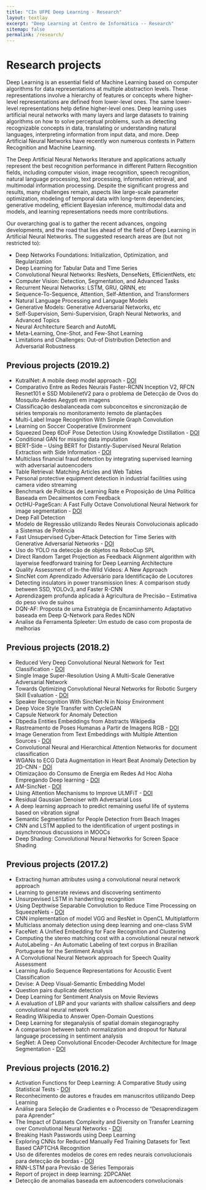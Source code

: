 ```yaml
---
title: "CIn UFPE Deep Learning - Research"
layout: textlay
excerpt: "Deep Learning at Centro de Informática -- Research"
sitemap: false
permalink: /research/
---
```


# Research projects

Deep Learning is an essential field of Machine Learning based on computer algorithms for data representations at multiple abstraction levels. These representations involve a hierarchy of features or concepts where higher-level representations are defined from lower-level ones. The same lower-level representations help define higher-level ones. Deep learning uses artificial neural networks with many layers and large datasets to training algorithms on how to solve perceptual problems, such as detecting recognizable concepts in data, translating or understanding natural languages, interpreting information from input data, and more. Deep Artificial Neural Networks have recently won numerous contests in Pattern Recognition and Machine Learning.

The Deep Artificial Neural Networks literature and applications actually represent the best recognition performance in different Pattern Recognition fields, including computer vision, image recognition, speech recognition, natural language processing, text processing, information retrieval, and multimodal information processing.
Despite the significant progress and results, many challenges remain, aspects like large-scale parameter optimization, modeling of temporal data with long-term dependencies, generative modeling, efficient Bayesian inference, multimodal data and models, and learning representations needs more contributions.

Our overarching goal is to gather the recent advances, ongoing developments, and the road that lies ahead of the field of Deep Learning in Artificial Neural Networks. The suggested research areas are (but not restricted to):
* Deep Networks Foundations: Initialization, Optimization, and Regularization
* Deep Learning for Tabular Data and Time Series
* Convolutional Neural Networks: ResNets, DenseNets, EfficientNets, etc
* Computer Vision: Detection, Segmentation, and Advanced Tasks
* Recurrent Neural Networks: LSTM, GRU, QRNN, etc
* Sequence-To-Sequence, Attention, Self-Attention, and Transformers
* Natural Language Processing and Language Models
* Generative Models: Generative Adversarial Networks, etc
* Self-Supervision, Semi-Supervision, Graph Neural Networks, and Advanced Topics
* Neural Architecture Search and AutoML
* Meta-Learning, One-Shot, and Few-Shot Learning
* Limitations and Challenges: Out-of Distribution Detection and Adversarial Robustness

## Previous projects (2019.2)

* KutralNet: A mobile deep model approach - <a href='https://arxiv.org/abs/2008.06866'>DOI</a>
* Comparativo Entre as Redes Neurais Faster-RCNN Inception V2, RFCN Resnet101 e SSD MobilenetV2 para o problema de Detecção de Ovos do Mosquito Aedes Aegypti em imagens
* Classificação desbalanceada com subconceitos e sincronização de séries temporais no monitoramento ́remoto de plantações
* Multi-Label Image Recognition With Simple Graph Convolution
* Learning on Soccer Cooperative Environment
* Squeezed Deep 6DoF Pose Detection Using Knowledge Distillation - <a href='https://arxiv.org/abs/2003.13586'>DOI</a>
* Conditional GAN for missing data imputation
* BERT-Side – Using BERT for Distantly-Supervised Neural Relation Extraction with Side Information - <a href='https://arxiv.org/abs/2004.14443'>DOI</a>
* Multiclass financial fraud detection by integrating supervised learning with adversarial autoencoders
* Table Retrieval: Matching Articles and Web Tables
* Personal protective equipment detection in industrial facilities using camera video streaming
* Benchmark de Políticas de Learning Rate e Proposição de Uma Política Baseada em Decaimentos com Feedback
* OctHU-PageScan: A Fast Fully Octave Convolutional Neural Network for image segmentation - <a href='https://arxiv.org/abs/2004.01317'>DOI</a>
* Deep Fall Detection
* Modelo de Regressão utilizando Redes Neurais Convolucionais aplicado a Sistemas de Potência
* Fast Unsupervised Cyber-Attack Detection for Time Series with Generative Adversarial Networks - <a href='https://doi.org/10.1109/JIOT.2020.3024800'>DOI</a>
* Uso do YOLO na detecção de objetos na RoboCup SPL
* Direct Random Target Projection as Feedback Alignment algorithm with layerwise feedforward training for Deep Learning Architecture
* Quality Assessment of In-the-Wild Videos: A New Approach
* SincNet com Aprendizado Adversário para Identificação de Locutores
* Detecting insulators in power transmission lines: A comparison study between SSD, YOLOv3, and Faster R-CNN
* Aprendizagem profunda aplicada à Agricultura de Precisão – Estimativa do peso vivo de suínos
* DQN-AF: Proposta de uma Estratégia de Encaminhamento Adaptativo baseada em Deep Q-Network para Redes NDN
* Analise da Ferramenta Spleeter: Um estudo de caso com proposta de melhorias


## Previous projects (2018.2)

* Reduced Very Deep Convolutional Neural Network for Text Classification - <a href='https://doi.org/10.1007/978-3-030-30487-4_16'>DOI</a>
* Single Image Super-Resolution Using A Multi-Scale Generative Adversarial Network
* Towards Optimizing Convolutional Neural Networks for Robotic Surgery Skill Evaluation - <a href='https://doi.org/10.1109/IJCNN.2019.8852341'>DOI</a>
* Speaker Recognition With SincNet-N in Noisy Environment
* Deep Voice Style Transfer with CycleGAN
* Capsule Network for Anomaly Detection
* Dbpedia Entities Embeddings from Abstracts Wikipedia
* Rastreamento de Poses Humanas a Partir de Imagens RGB - <a href='https://10.1007/978-3-030-30493-5_59'>DOI</a>
* Image Generation from Text Embeddings with Multiple Attention Sources - <a href='https://doi.org/10.1007/978-3-030-30493-5_39'>DOI</a>
* Convolutional Neural and Hierarchical Attention Networks for document classification
* WGANs to ECG Data Augmentation in Heart Beat Anomaly Detection by 2D-CNN - <a href='https://doi.org/10.1109/IJCNN.2019.8852242'>DOI</a>
* Otimizaçãoo do Consumo de Energia em Redes Ad Hoc Aloha Empregando Deep learning - <a href='https://doi.org/10.5753/wperformance.2019.6462'>DOI</a>
* AM-SincNet - <a href='https://doi.org/10.1109/IJCNN.2019.8852112'>DOI</a>
* Using Attention Mechanisms to Improve ULMFiT - <a href='https://doi.org/10.1109/IJCNN.2019.8852398'>DOI</a>
* Residual Gaussian Denoiser with Adversarial Loss
* A deep learning approach to predict remaining useful life of systems based on vibration signal
* Semantic Segmentation for People Detection from Beach Images
* CNN and LSTM applied to the identification of urgent postings in asynchronous discussions in MOOCs
* Deep Shading: Convolutional Neural Networks for Screen Space Shading


## Previous projects (2017.2)

* Extracting human attributes using a convolutional neural network approach
* Learning to generate reviews and discovering sentimento
* Unsurpevised LSTM in handwriting recognition
* Using Depthwise Separable Convolution to Reduce Time Processing on SqueezeNets - <a href='https://doi.org/10.1109/IJCNN.2018.8489442'>DOI</a>
* CNN implementation of model VGG and ResNet in OpenCL Multiplatform	
* Multiclass anomaly detection using deep learning and one-class SVM
* FaceNet: A Unified Embedding for Face Recognition and Clustering
* Computing the stereo matching cost with a convolutional neural network
* AutoLabeling - An Automatic Labeling of text corpus in Brazilian Portuguese for the Sentiment Analysis
* A Convolutional Neural Network approach for Speech Quality Assessment	
* Learning Audio Sequence Representations for Acoustic Event Classification
* Devise: A Deep Visual-Semantic Embedding Model
* Question pairs duplicate detection
* Deep Learning for Sentiment Analysis on Movie Reviews
* A evaluation of LBP and your variants with shallow calssifiers and deep convolutional neural network
* Reading Wikipedia to Answer Open-Domain Questions
* Deep Learning for steganalysis of spatial domain steganography
* A comparison between batch normalization and dropout for Natural language processing in sentiment analysis
* SegNet: A Deep Convolutional Encoder-Decoder Architecture for Image Segmentation - <a href='https://doi.org/10.1109/IJCNN.2018.8489376'>DOI</a>

## Previous projects (2016.2)

* Activation Functions for Deep Learning: A Comparative Study using Statistical Tests - <a href='https://doi.org/10.1016/j.eswa.2019.01.066'>DOI</a>
* Reconhecimento de autores e fraudes em manuscritos utilizando Deep Learning
* Análise para Seleção de Gradientes e o Processo de “Desaprendizagem para Aprender”
* The Impact of Datasets Complexity and Diversity on Transfer Learning over Convolutional Neural Networks - <a href='https://10.1007/978-3-319-68612-748'>DOI</a>
* Breaking Hash Passwords using Deep Learning
* Exploring CNNs for Reduced Manually Fed Training Datasets for Text Based CAPTCHA Recognition
* Uso de diferentes modelos de cores em redes neurais convolucionais para detecção de bordas - <a href='https://doi.org/10.1109/IJCNN.2019.8851701'>DOI</a>
* RNN-LSTM para Previsão de Séries Temporais
* Report of project in deep learning: 2DPCANet
* Detecção de anomalias baseada em autoencoders convolucionais